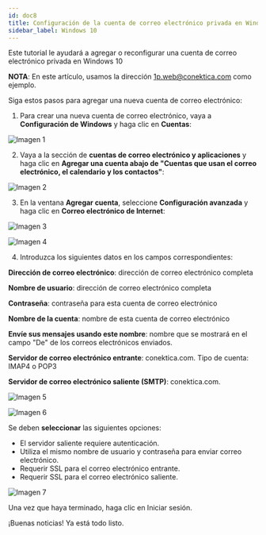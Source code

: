 ```yaml
---
id: doc8
title: Configuración de la cuenta de correo electrónico privada en Windows 10
sidebar_label: Windows 10
---
```

Este tutorial le ayudará a agregar o reconfigurar una cuenta de correo electrónico privada en Windows 10

**NOTA**: En este artículo, usamos la dirección 1p.web@conektica.com como ejemplo. 

Siga estos pasos para agregar una nueva cuenta de correo electrónico:

1. Para crear una nueva cuenta de correo electrónico, vaya a **Configuración de Windows** y haga clic en **Cuentas**: 

![Imagen 1](https://github.com/adanuriplata/cnk-external-doku/blob/master/static/img/Windows10/1C.png?raw=true)

2. Vaya a la sección de **cuentas de correo electrónico y aplicaciones** y haga clic en **Agregar una cuenta abajo de "Cuentas que usan el correo electrónico, el calendario y los contactos"**: 

![Imagen 2](https://raw.githubusercontent.com/adanuriplata/cnk-external-doku/master/static/img/Windows10/2C.png)

3. En la ventana **Agregar cuenta**, seleccione **Configuración avanzada** y haga clic en **Correo electrónico de Internet**: 

![Imagen 3](https://raw.githubusercontent.com/adanuriplata/cnk-external-doku/master/static/img/Windows10/3C.png)

![Imagen 4](https://raw.githubusercontent.com/adanuriplata/cnk-external-doku/master/static/img/Windows10/4C.png)

4. Introduzca los siguientes datos en los campos correspondientes:

**Dirección de correo electrónico**: dirección de correo electrónico completa 

**Nombre de usuario**: dirección de correo electrónico completa 

**Contraseña**: contraseña para esta cuenta de correo electrónico 

**Nombre de la cuenta**: nombre de esta cuenta de correo electrónico 

**Envíe sus mensajes usando este nombre**: nombre que se mostrará en el campo "De" de los correos electrónicos enviados. 

**Servidor de correo electrónico entrante**: conektica.com. 
Tipo de cuenta: IMAP4 o POP3 

**Servidor de correo electrónico saliente (SMTP)**: conektica.com. 

![Imagen 5](https://raw.githubusercontent.com/adanuriplata/cnk-external-doku/master/static/img/Windows10/5C.png)

![Imagen 6](https://raw.githubusercontent.com/adanuriplata/cnk-external-doku/master/static/img/Windows10/6C.png)

Se deben **seleccionar** las siguientes opciones:

- El servidor saliente requiere autenticación.
- Utiliza el mismo nombre de usuario y contraseña para enviar correo electrónico.
- Requerir SSL para el correo electrónico entrante.
- Requerir SSL para el correo electrónico saliente.

![Imagen 7](https://raw.githubusercontent.com/adanuriplata/cnk-external-doku/master/static/img/Windows10/7C.png)

Una vez que haya terminado, haga clic en Iniciar sesión.

¡Buenas noticias! Ya está todo listo. 




